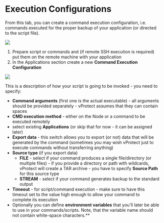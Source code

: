 # Execution Configurations

From this tab, you can create a command execution configuration, i.e. commands executed for the proper backup of your application \(or directed to the script file\).

![](../../.gitbook/assets/applications-execution-configurations.jpg)

1. Prepare script or commands and \(if remote SSH execution is required\) put them on the remote machine with your application
2. In the Applications section create a new **Command Execution Configuration**

![](../../.gitbook/assets/applications-execution-configurations-create-command.jpg)

This is a description of how your script is going to be invoked - you need to specify:

* **Command arguments** \(first one is the actual executable\) - all arguments should be provided separately - vProtect assumes that they can contain spaces
* **CMD execution method** - either on the Node or a command to be executed remotely
* select existing **Applications** \(or skip that for now - it can be assigned later\)
* **Export data** - this switch allows you to export \(or not\) data that will be generated by the command \(sometimes you may wish vProtect just to execute commands without transferring anything\)
* **Source type** \(if you export data\)
  * **FILE** - select if your command produces a single file/directory \(or multiple files\) - if you provide a directory or path with wildcards, vProtect will create a TAR archive - you have to specify **Source Path** for this source type
  * **STREAM** - select if your command generates backup to the standard output
* **Timeout** - for script/command execution - make sure to have this timeout set to the value high enough to allow your command to complete its execution
* Optionally you can define **environment variables** that you'll later be able to use in your commands/scripts. Note, that the variable name should not contain white-space characters.\*\*

